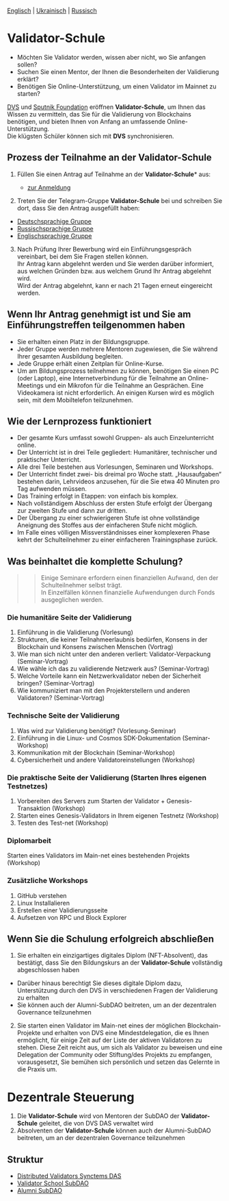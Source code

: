 [Englisch](https://github.com/Distributed-Validators-Synctems/Validator-School/blob/main/README.md) | [Ukrainisch](https://github.com/Distributed-Validators-Synctems/Validator-School/blob/main/README_UA.md) | [Russisch](https://github.com/Distributed-Validators-Synctems/Validator-School/blob/main/README_RUS.md) <br />

# Validator-Schule

- Möchten Sie Validator werden, wissen aber nicht, wo Sie anfangen sollen?
- Suchen Sie einen Mentor, der Ihnen die Besonderheiten der Validierung erklärt?
- Benötigen Sie Online-Unterstützung, um einen Validator im Mainnet zu starten?

[DVS](https://github.com/Distributed-Validators-Synctems/Self-Identity) und [Sputnik Foundation](https://github.com/Sputnik-Foundation/About-Sputnik-Foundation) eröffnen **Validator-Schule**, um Ihnen das Wissen zu vermitteln, das Sie für die Validierung von Blockchains benötigen, und bieten Ihnen von Anfang an umfassende Online-Unterstützung. <br />
Die klügsten Schüler können sich mit **DVS** synchronisieren. <br />

## Prozess der Teilnahme an der Validator-Schule

1. Füllen Sie einen Antrag auf Teilnahme an der **Validator-Schule*** aus:
   - [zur Anmeldung](https://forms.gle/R2VmSUjA8qWymVka6)


3. Treten Sie der Telegram-Gruppe **Validator-Schule** bei und schreiben Sie dort, dass Sie den Antrag ausgefüllt haben:
- [Deutschsprachige Gruppe](https://t.me/joinchat/ValidatorSchule)
- [Russischsprachige Gruppe](https://t.me/joinchat/GPwaOPPzQA04MzNi)
- [Englischsprachige Gruppe](https://t.me/joinchat/hP6xVEGmwkU1NmVi)


3. Nach Prüfung Ihrer Bewerbung wird ein Einführungsgespräch vereinbart, bei dem Sie Fragen stellen können. <br />
Ihr Antrag kann abgelehnt werden und Sie werden darüber informiert, aus welchen Gründen bzw. aus welchem ​​Grund Ihr Antrag abgelehnt wird. <br />
Wird der Antrag abgelehnt, kann er nach 21 Tagen erneut eingereicht werden. <br />

## Wenn Ihr Antrag genehmigt ist und Sie am Einführungstreffen teilgenommen haben

- Sie erhalten einen Platz in der Bildungsgruppe.
- Jeder Gruppe werden mehrere Mentoren zugewiesen, die Sie während Ihrer gesamten Ausbildung begleiten.
- Jede Gruppe erhält einen Zeitplan für Online-Kurse.
- Um am Bildungsprozess teilnehmen zu können, benötigen Sie einen PC (oder Laptop), eine Internetverbindung für die Teilnahme an Online-Meetings und ein Mikrofon für die Teilnahme an Gesprächen. Eine Videokamera ist nicht erforderlich. An einigen Kursen wird es möglich sein, mit dem Mobiltelefon teilzunehmen.

## Wie der Lernprozess funktioniert

- Der gesamte Kurs umfasst sowohl Gruppen- als auch Einzelunterricht online.
- Der Unterricht ist in drei Teile gegliedert: Humanitärer, technischer und praktischer Unterricht.
- Alle drei Teile bestehen aus Vorlesungen, Seminaren und Workshops.
- Der Unterricht findet zwei- bis dreimal pro Woche statt. „Hausaufgaben“ bestehen darin, Lehrvideos anzusehen, für die Sie etwa 40 Minuten pro Tag aufwenden müssen.
- Das Training erfolgt in Etappen: von einfach bis komplex.
- Nach vollständigem Abschluss der ersten Stufe erfolgt der Übergang zur zweiten Stufe und dann zur dritten.
- Der Übergang zu einer schwierigeren Stufe ist ohne vollständige Aneignung des Stoffes aus der einfacheren Stufe nicht möglich.
- Im Falle eines völligen Missverständnisses einer komplexeren Phase kehrt der Schulteilnehmer zu einer einfacheren Trainingsphase zurück.

## Was beinhaltet die komplette Schulung?

>> Einige Seminare erfordern einen finanziellen Aufwand, den der Schulteilnehmer selbst trägt. <br />
>> In Einzelfällen können finanzielle Aufwendungen durch Fonds ausgeglichen werden. <br />

### Die humanitäre Seite der Validierung
1. Einführung in die Validierung (Vorlesung)
2. Strukturen, die keiner Teilnahmeerlaubnis bedürfen, Konsens in der Blockchain und Konsens zwischen Menschen (Vortrag) 
3. Wie man sich nicht unter den anderen verliert: Validator-Verpackung (Seminar-Vortrag) 
4. Wie wähle ich das zu validierende Netzwerk aus? (Seminar-Vortrag)
5. Welche Vorteile kann ein Netzwerkvalidator neben der Sicherheit bringen? (Seminar-Vortrag)
6. Wie kommuniziert man mit den Projekterstellern und anderen Validatoren? (Seminar-Vortrag)

### Technische Seite der Validierung
1. Was wird zur Validierung benötigt? (Vorlesung-Seminar)
2. Einführung in die Linux- und Cosmos SDK-Dokumentation (Seminar-Workshop) 
3. Kommunikation mit der Blockchain (Seminar-Workshop) 
4. Cybersicherheit und andere Validatoreinstellungen (Workshop)

### Die praktische Seite der Validierung (Starten Ihres eigenen Testnetzes)
1. Vorbereiten des Servers zum Starten der Validator + Genesis-Transaktion (Workshop)
2. Starten eines Genesis-Validators in Ihrem eigenen Testnetz (Workshop)
3. Testen des Test-net (Workshop)

### Diplomarbeit
   Starten eines Validators im Main-net eines bestehenden Projekts (Workshop)

### Zusätzliche Workshops
1. GitHub verstehen
2. Linux Installalieren
3. Erstellen einer Validierungsseite
4. Aufsetzen von RPC und Block Explorer
 
## Wenn Sie die Schulung erfolgreich abschließen

1. Sie erhalten ein einzigartiges digitales Diplom (NFT-Absolvent), das bestätigt, dass Sie den Bildungskurs an der **Validator-Schule** vollständig abgeschlossen haben
- Darüber hinaus berechtigt Sie dieses digitale Diplom dazu, Unterstützung durch den DVS in verschiedenen Fragen der Validierung zu erhalten
- Sie können auch der Alumni-SubDAO beitreten, um an der dezentralen Governance teilzunehmen

2. Sie starten einen Validator im Main-net eines der möglichen Blockchain-Projekte und erhalten von DVS eine Mindestdelegation, die es Ihnen ermöglicht, für einige Zeit auf der Liste der aktiven Validatoren zu stehen. Diese Zeit reicht aus, um sich als Validator zu beweisen und eine Delegation der Community oder Stiftung/des Projekts zu empfangen, vorausgesetzt, Sie bemühen sich persönlich und setzen das Gelernte in die Praxis um.

# Dezentrale Steuerung

1) Die **Validator-Schule** wird von Mentoren der SubDAO der **Validator-Schule** geleitet, die von DVS DAS verwaltet wird
2) Absolventen der **Validator-Schule** können auch der Alumni-SubDAO beitreten, um an der dezentralen Governance teilzunehmen

## Struktur

- [Distributed Validators Synctems DAS](https://daodao.zone/dao/juno1h69ky4da8pzauxf0gft7ke9k52vgtp9tjv04527zcfel0272c3qs33sc3j)
- [Validator School SubDAO](https://daodao.zone/dao/juno1pn54yshdvzjj87qaux8ev33twm4nuhcwyf0uefhcdk77v2jdpc5sgw5wrk)
- [Alumni SubDAO](https://daodao.zone/dao/juno1ucawzudwafclwsvycsgmjnprujznd6ark4guq5hs7yp74ld4079s4h4z0q)

